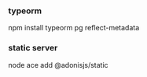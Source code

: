 ### typeorm

npm install typeorm pg reflect-metadata

### static server

node ace add @adonisjs/static
